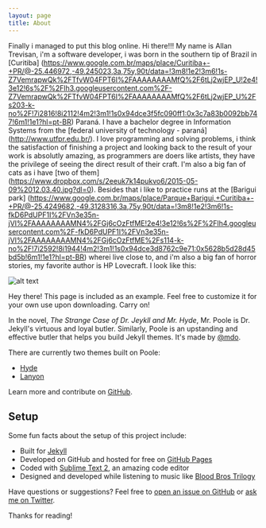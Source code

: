 ```yaml
---
layout: page
title: About
---
```


Finally i managed to put this blog online. Hi there!!! My name is Allan Trevisan, i'm a software developer, i was born in the southern tip of Brazil in [Curitiba] (https://www.google.com.br/maps/place/Curitiba+-+PR/@-25.446972,-49.245023,3a,75y,90t/data=!3m8!1e2!3m6!1s-Z7VemrapwQk%2FTfvW04FPT6I%2FAAAAAAAAMfQ%2F6tLj2wjEP_U!2e4!3e12!6s%2F%2Flh3.googleusercontent.com%2F-Z7VemrapwQk%2FTfvW04FPT6I%2FAAAAAAAAMfQ%2F6tLj2wjEP_U%2Fs203-k-no%2F!7i2816!8i2112!4m2!3m1!1s0x94dce3f5fc090ff1:0x3c7a83b0092bb747!6m1!1e1?hl=pt-BR) Paraná. I have a bachelor degree in Information Systems from the [federal university of technology - paraná] (http://www.utfpr.edu.br/). I love programming and solving problems, i think the satisfaction of finishing a project and looking back to the result of your work is absolutly amazing, as programmers are doers like artists, they have the privilege of seeing the direct result of their craft. I'm also a big fan of cats as i have [two of them] (https://www.dropbox.com/s/2eeuk7k14pukvo6/2015-05-09%2012.03.40.jpg?dl=0). Besides that i like to practice runs at the [Barigui park] (https://www.google.com.br/maps/place/Parque+Barigui,+Curitiba+-+PR/@-25.4249682,-49.3128316,3a,75y,90t/data=!3m8!1e2!3m6!1s-fkD6PdUPF1I%2FVn3e35n-jVI%2FAAAAAAAAMN4%2FGj6cOzFtfME!2e4!3e12!6s%2F%2Flh4.googleusercontent.com%2F-fkD6PdUPF1I%2FVn3e35n-jVI%2FAAAAAAAAMN4%2FGj6cOzFtfME%2Fs114-k-no%2F!7i2592!8i1944!4m2!3m1!1s0x94dce3d8762c9e71:0x5628b5d28d45bd5b!6m1!1e1?hl=pt-BR) wherei live close to, and i'm also a big fan of horror stories, my favorite author is HP Lovecraft. I look like this:

![alt text](https://www.dropbox.com/s/heqde236gu68qz0/2014-11-16%2017.24.00.jpg?dl=0 "Me")

<p class="message">
  Hey there! This page is included as an example. Feel free to customize it for your own use upon downloading. Carry on!
</p>

In the novel, *The Strange Case of Dr. Jeykll and Mr. Hyde*, Mr. Poole is Dr. Jekyll's virtuous and loyal butler. Similarly, Poole is an upstanding and effective butler that helps you build Jekyll themes. It's made by [@mdo](https://twitter.com/mdo).

There are currently two themes built on Poole:

* [Hyde](http://hyde.getpoole.com)
* [Lanyon](http://lanyon.getpoole.com)

Learn more and contribute on [GitHub](https://github.com/poole).

## Setup

Some fun facts about the setup of this project include:

* Built for [Jekyll](http://jekyllrb.com)
* Developed on GitHub and hosted for free on [GitHub Pages](https://pages.github.com)
* Coded with [Sublime Text 2](http://sublimetext.com), an amazing code editor
* Designed and developed while listening to music like [Blood Bros Trilogy](https://soundcloud.com/maddecent/sets/blood-bros-series)

Have questions or suggestions? Feel free to [open an issue on GitHub](https://github.com/poole/issues/new) or [ask me on Twitter](https://twitter.com/mdo).

Thanks for reading!
